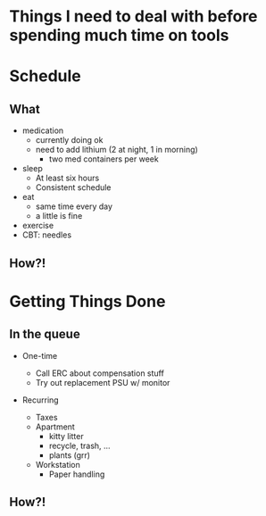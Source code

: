 # Things I need to deal with before spending much time on tools

# Schedule

## What

  - medication
    - currently doing ok
    - need to add lithium (2 at night, 1 in morning)
      - two med containers per week
  - sleep
    - At least six hours
    - Consistent schedule
  - eat
    - same time every day
    - a little is fine
  - exercise
  - CBT: needles

## How?!

# Getting Things Done

## In the queue

  - One-time
    - Call ERC about compensation stuff
    - Try out replacement PSU w/ monitor

  - Recurring
    - Taxes
    - Apartment
      - kitty litter
      - recycle, trash, ...
      - plants (grr)
    - Workstation
      - Paper handling

## How?!
